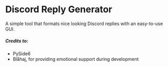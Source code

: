 # Discord Reply Generator

A simple tool that formats nice looking Discord replies with an easy-to-use GUI.


##### Credits to:
* PySide6
* Blåhaj, for providing emotional support during development